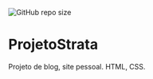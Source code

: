 ![GitHub repo size](https://img.shields.io/github/repo-size/WallaceMatos/ProjetoStrata)
# ProjetoStrata
Projeto de blog, site pessoal. HTML, CSS.
